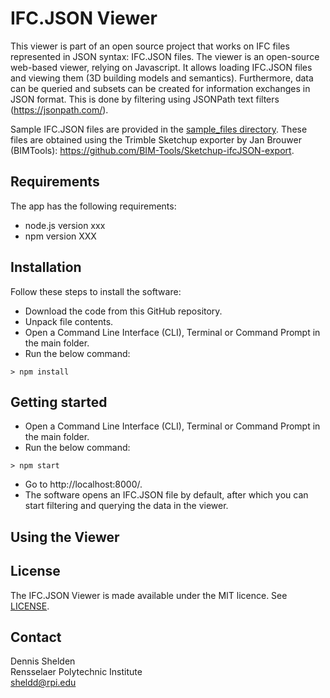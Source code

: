 # IFC.JSON Viewer

This viewer is part of an open source project that works on IFC files represented in JSON syntax: IFC.JSON files. The viewer is an open-source web-based viewer, relying on Javascript. It allows loading IFC.JSON files and viewing them (3D building models and semantics). Furthermore, data can be queried and subsets can be created for information exchanges in JSON format. This is done by filtering using JSONPath text filters (https://jsonpath.com/).

Sample IFC.JSON files are provided in the [sample_files directory](sample_files). These files are obtained using the Trimble Sketchup exporter by Jan Brouwer (BIMTools): https://github.com/BIM-Tools/Sketchup-ifcJSON-export.

## Requirements
The app has the following requirements:
- node.js version xxx
- npm version XXX

## Installation
Follow these steps to install the software:

- Download the code from this GitHub repository.
- Unpack file contents.
- Open a Command Line Interface (CLI), Terminal or Command Prompt in the main folder.
- Run the below command:
~~~~
> npm install
~~~~

## Getting started
- Open a Command Line Interface (CLI), Terminal or Command Prompt in the main folder.
- Run the below command:
~~~~
> npm start
~~~~
- Go to http://localhost:8000/.
- The software opens an IFC.JSON file by default, after which you can start filtering and querying the data in the viewer.



## Using the Viewer


## License
The IFC.JSON Viewer is made available under the MIT licence. See [LICENSE](LICENSE).

## Contact
Dennis Shelden  
Rensselaer Polytechnic Institute  
sheldd@rpi.edu
